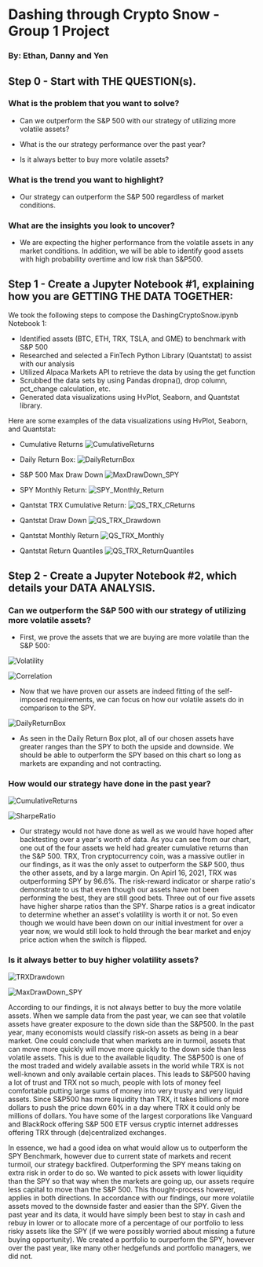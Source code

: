 # Dashing through Crypto Snow - Group 1 Project
### By: Ethan, Danny and Yen

## Step 0 - Start with THE QUESTION(s).
### What is the problem that you want to solve?
* Can we outperform the S&P 500 with our strategy of utilizing more volatile assets?

* What is the our strategy performance over the past year?

* Is it always better to buy more volatile assets? 

### What is the trend you want to highlight?
* Our strategy can outperform the S&P 500 regardless of market conditions. 

### What are the insights you look to uncover?
* We are expecting the higher performance from the volatile assets in any market conditions. In addition, we will be able to identify good assets with high probability overtime and low risk than S&P500.

## Step 1 - Create a Jupyter Notebook #1, explaining how you are GETTING THE DATA TOGETHER:
We took the following steps to compose the DashingCryptoSnow.ipynb Notebook 1: 
* Identified assets (BTC, ETH, TRX, TSLA, and GME) to benchmark with S&P 500
* Researched and selected a FinTech Python Library (Quantstat) to assist with our analysis
* Utilized Alpaca Markets API to retrieve the data by using the get function
* Scrubbed the data sets by using Pandas dropna(), drop column, pct_change calculation, etc.  
* Generated data visualizations using HvPlot, Seaborn, and Quantstat library.

Here are some examples of the data visualizations using HvPlot, Seaborn, and Quantstat: 

* Cumulative Returns
![CumulativeReturns](https://github.com/dannynday/group-project-1/blob/main/Image/CumulativeReturns.GIF)

* Daily Return Box: 
![DailyReturnBox](https://github.com/dannynday/group-project-1/blob/main/Image/DailyReturnBox.GIF)

* S&P 500 Max Draw Down
![MaxDrawDown_SPY](https://github.com/dannynday/group-project-1/blob/main/Image/MaxDrawDown_SPY.GIF)

* SPY Monthly Return:
![SPY_Monthly_Return](https://github.com/dannynday/group-project-1/blob/main/Image/SPY_Monthly_return.GIF)

* Qantstat TRX Cumulative Return:
![QS_TRX_CReturns](https://github.com/dannynday/group-project-1/blob/main/Image/QS_TRX_CReturns.GIF)

* Qantstat Draw Down
![QS_TRX_Drawdown](https://github.com/dannynday/group-project-1/blob/main/Image/QS_TRX_Drawdown.GIF)

* Qantstat Monthly Return
![QS_TRX_Monthly](https://github.com/dannynday/group-project-1/blob/main/Image/QS_TRX_Monthly.GIF)

* Qantstat  Return Quantiles
![QS_TRX_ReturnQuantiles](https://github.com/dannynday/group-project-1/blob/main/Image/QS_TRX_ReturnQuantiles.GIF)


## Step 2 - Create a Jupyter Notebook #2, which details your DATA ANALYSIS.
### Can we outperform the S&P 500 with our strategy of utilizing more volatile assets?
* First, we prove the assets that we are buying are more volatile than the S&P 500:

![Volatility](https://github.com/dannynday/group-project-1/blob/main/Image/Volatility.GIF)

![Correlation](https://github.com/dannynday/group-project-1/blob/main/Image/correlation.GIF)

* Now that we have proven our assets are indeed fitting of the self-imposed requirements, we can focus on how our volatile assets do in comparison to the SPY.

![DailyReturnBox](https://github.com/dannynday/group-project-1/blob/main/Image/DailyReturnBox.GIF)

* As seen in the Daily Return Box plot, all of our chosen assets have greater ranges than the SPY to both the upside and downside. We should be able to outperform the SPY based on this chart so long as markets are expanding and not contracting.

### How would our strategy have done in the past year?

![CumulativeReturns](https://github.com/dannynday/group-project-1/blob/main/Image/CumulativeReturns.GIF)

![SharpeRatio](https://github.com/dannynday/group-project-1/blob/main/Image/sharpe_ratio.GIF)

* Our strategy would not have done as well as we would have hoped after backtesting over a year's worth of data. As you can see from our chart, one out of the four assets we held had greater cumulative returns than the S&P 500. TRX, Tron cryptocurrency coin, was a massive outlier in our findings, as it was the only asset to outperform the S&P 500, thus the other assets, and by a large margin. On Apirl 16, 2021, TRX was outperforming SPY by 96.6%. The risk-reward indicator or sharpe ratio's demonstrate to us that even though our assets have not been performing the best, they are still good bets. Three out of our five assets have higher sharpe ratios than the SPY. Sharpe ratios is a great indicator to determine whether an asset's volatility is worth it or not. So even though we would have been down on our initial investment for over a year now, we would still look to hold through the bear market and enjoy price action when the switch is flipped. 

### Is it always better to buy higher volatility assets? 

![TRXDrawdown](https://github.com/dannynday/group-project-1/blob/main/Image/TRX%20Drawdown.GIF)

![MaxDrawDown_SPY](https://github.com/dannynday/group-project-1/blob/main/Image/MaxDrawDown_SPY.GIF)

According to our findings, it is not always better to buy the more volatile assets. When we sample data from the past year, we can see that volatile assets have greater exposure to the down side than the S&P500. In the past year, many economists would classify risk-on assets as being in a bear market. One could conclude that when markets are in turmoil, assets that can move more quickly will move more quickly to the down side than less volatile assets. This is due to the available liqudity. The S&P500 is one of the most traded and widely available assets in the world while TRX is not well-known and only available certain places. This leads to S&P500 having a lot of trust and TRX not so much, people with lots of money feel comfortable putting large sums of money into very trusty and very liquid assets. Since S&P500 has more liquidity than TRX, it takes billions of more dollars to push the price down 60% in a day where TRX it could only be millions of dollars. You have some of the largest corporations like Vanguard and BlackRock offering S&P 500 ETF versus cryptic internet addresses offering TRX through (de)centralized exchanges. 

In essence, we had a good idea on what would allow us to outperform the SPY Benchmark, however due to current state of markets and recent turmoil, our strategy backfired. Outperforming the SPY means taking on extra risk in order to do so. We wanted to pick assets with lower liquidity than the SPY so that way when the markets are going up, our assets require less capital to move than the S&P 500. This thought-process however, applies in both directions. In accordance with our findings, our more volatile assets moved to the downside faster and easier than the SPY. Given the past year and its data, it would have simply been best to stay in cash and rebuy in lower or to allocate more of a percentage of our portfolio to less risky assets like the SPY (if we were possibly worried about missing a future buying opportunity). We created a portfolio to ourperform the SPY, however over the past year, like many other hedgefunds and portfolio managers, we did not.
